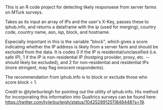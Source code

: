 ﻿This is an R code project for detecting likely responsese from server farms on MTurk surveys. 

Takes as its input an array of IPs and the user's X-Key, passes these to iphub.info, and returns a dataframe with the ip (used for merging), country code, country name, asn, isp, block, and hostname.

Especially important in this is the variable "block", which gives a score indicating whether the IP address is likely from a server farm and should be excluded from the data. It is codes 0 if the IP is residential/unclassified (i.e. safe IP), 1 if the IP is non-residential IP (hostping provider, proxy, etc. -- should likely be excluded), and 2 for non-residential and residential IPs (more stringent, may flag innocent respondents).

The recommendation from iphub.info is to block or exclude those who score block = 1.

Credit to @tylerburleigh for pointing out the utility of iphub.info. His method for incorporating this information into Qualtrics surveys can be found here: https://twitter.com/tylerburleigh/status/1042528912511848448?s=19.
